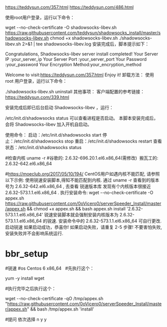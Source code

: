 https://teddysun.com/357.html
https://teddysun.com/486.html

使用root用户登录，运行以下命令：

wget --no-check-certificate -O shadowsocks-libev.sh https://raw.githubusercontent.com/teddysun/shadowsocks_install/master/shadowsocks-libev.sh
chmod +x shadowsocks-libev.sh
./shadowsocks-libev.sh 2>&1 | tee shadowsocks-libev.log
安装完成后，脚本提示如下：

Congratulations, Shadowsocks-libev server install completed!
Your Server IP        :your_server_ip
Your Server Port      :your_server_port
Your Password         :your_password
Your Encryption Method:your_encryption_method

Welcome to visit:https://teddysun.com/357.html
Enjoy it!
卸载方法：
使用 root 用户登录，运行以下命令：

./shadowsocks-libev.sh uninstall
其他事项：
客户端配置的参考链接：https://teddysun.com/339.html

安装完成后即已后台启动 Shadowsocks-libev ，运行：

/etc/init.d/shadowsocks status
可以查看进程是否启动。
本脚本安装完成后，会将 Shadowsocks-libev 加入开机自启动。

使用命令：
启动：/etc/init.d/shadowsocks start
停止：/etc/init.d/shadowsocks stop
重启：/etc/init.d/shadowsocks restart
查看状态：/etc/init.d/shadowsocks status

#检查内核
uname -r 
#谷歌的: 2.6.32-696.20.1.el6.x86_64(需修改)  搬瓦工的: 2.6.32-642.el6.x86_64

#https://moeclub.org/2017/05/10/194/
CentOS用户如遇内核不能匹配,
请参照以下示例:
使用锐速安装脚本,得知不能匹配到内核.
通过 uname -r 查看到的版本号为 2.6.32-642.el6.x86_64 ,
去查看 锐速版本库 发现有个内核版本很接近 2.6.32-573.1.1.el6.x86_64 .
执行安装命令:
wget --no-check-certificate -O appex.sh https://raw.githubusercontent.com/0oVicero0/serverSpeeder_Install/master/appex.sh && chmod +x appex.sh && bash appex.sh install '2.6.32-573.1.1.el6.x86_64'
锐速安装脚本就会强制安装内核版本为 2.6.32-573.1.1.el6.x86_64 的锐速.
安装命令中的 2.6.32-573.1.1.el6.x86_64 可自行更改.
启动锐速
如果启动成功，恭喜你!
如果启动失败，请重复 2-5 步骤! 
不要害怕失败,安装失败并不会影响系统运行.
# bbr_setup 
#锐速 
#os 	Centos 6 x86_64  
#先执行这个：

yum -y install wget

#执行完毕之后执行这个：

wget --no-check-certificate -qO /tmp/appex.sh "https://raw.githubusercontent.com/0oVicero0/serverSpeeder_Install/master/appex.sh" && bash /tmp/appex.sh 'install'

#提问 依次选择  n y y
